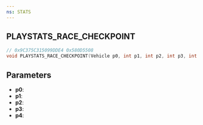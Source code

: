 ```yaml
---
ns: STATS
---
```

## PLAYSTATS_RACE_CHECKPOINT

```c
// 0x9C375C315099DDE4 0x580D5508
void PLAYSTATS_RACE_CHECKPOINT(Vehicle p0, int p1, int p2, int p3, int p4);
```


## Parameters
* **p0**: 
* **p1**: 
* **p2**: 
* **p3**: 
* **p4**: 

